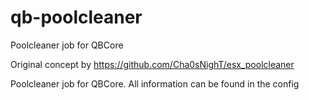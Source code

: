 # qb-poolcleaner
Poolcleaner job for QBCore


Original concept by https://github.com/Cha0sNighT/esx_poolcleaner

Poolcleaner job for QBCore.
All information can be found in the config
